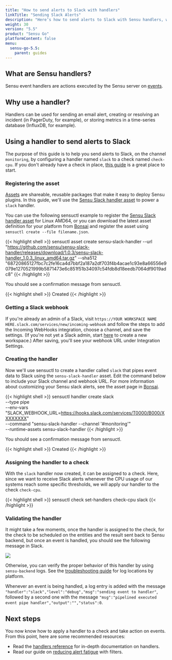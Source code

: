 ```yaml
---
title: "How to send alerts to Slack with handlers"
linkTitle: "Sending Slack Alerts"
description: "Here’s how to send alerts to Slack with Sensu handlers, which are actions executed by the Sensu server on events. Handlers can be sent to your technology of choice (in this case, Slack) to alert you of incidents and help you resolve them faster. Learn how."
weight: 30
version: "5.5"
product: "Sensu Go"
platformContent: false
menu: 
  sensu-go-5.5:
    parent: guides
---
```


## What are Sensu handlers?

Sensu event handlers are actions executed by the Sensu server on [events][1].

## Why use a handler?

Handlers can be used for sending an email alert, creating or resolving an incident
(in PagerDuty, for example), or storing metrics in a time-series
database (InfluxDB, for example).

## Using a handler to send alerts to Slack

The purpose of this guide is to help you send alerts to Slack, on the channel
`monitoring`, by configuring a handler named `slack` to a check named
`check-cpu`. If you don't already have a check in place, [this guide][2] is a
great place to start.

### Registering the asset

[Assets][13] are shareable, reusable packages that make it easy to deploy Sensu plugins.
In this guide, we'll use the [Sensu Slack handler asset][14] to power a `slack` handler.

You can use the following sensuctl example to register the [Sensu Slack handler asset][14] for Linux AMD64, or you can download the latest asset definition for your platform from [Bonsai][14] and register the asset using `sensuctl create --file filename.json`.

{{< highlight shell >}}
sensuctl asset create sensu-slack-handler --url "https://github.com/sensu/sensu-slack-handler/releases/download/1.0.3/sensu-slack-handler_1.0.3_linux_amd64.tar.gz" --sha512 "68720865127fbc7c2fe16ca4d7bbf2a187a2df703f4b4acae1c93e8a66556e9079e1270521999b5871473e6c851f51b34097c54fdb8d18eedb7064df9019adc8"
{{< /highlight >}}

You should see a confirmation message from sensuctl.

{{< highlight shell >}}
Created
{{< /highlight >}}

### Getting a Slack webhook

If you're already an admin of a Slack, visit `https://YOUR WORKSPACE NAME HERE.slack.com/services/new/incoming-webhook` and follow the steps to add the Incoming WebHooks integration, choose a channel, and save the settings.
(If you're not yet a Slack admin, start [here][12] to create a new workspace.)
After saving, you'll see your webhook URL under Integration Settings.

### Creating the handler

Now we'll use sensuctl to create a handler called `slack` that pipes event data to Slack using the `sensu-slack-handler` asset.
Edit the command below to include your Slack channel and webhook URL.
For more information about customizing your Sensu slack alerts, see the asset page in [Bonsai][14].

{{< highlight shell >}}
sensuctl handler create slack \
--type pipe \
--env-vars "SLACK_WEBHOOK_URL=https://hooks.slack.com/services/T0000/B000/XXXXXXXX" \
--command "sensu-slack-handler --channel '#monitoring'" \
--runtime-assets sensu-slack-handler
{{< /highlight >}}

You should see a confirmation message from sensuctl.

{{< highlight shell >}}
Created
{{< /highlight >}}

### Assigning the handler to a check

With the `slack` handler now created, it can be assigned to a check. Here, since
we want to receive Slack alerts whenever the CPU usage of our systems reach some
specific thresholds, we will apply our handler to the check `check-cpu`.

{{< highlight shell >}}
sensuctl check set-handlers check-cpu slack
{{< /highlight >}}

### Validating the handler

It might take a few moments, once the handler is assigned to the check, for the
check to be scheduled on the entities and the result sent back to Sensu backend,
but once an event is handled, you should see the following message in
Slack.

<div style="width:500px">
   <img class="html" src="/images/handler-slack.png"/>
</div>

Otherwise, you can verify the proper behavior of this handler by using
`sensu-backend` logs.
See the [troubleshooting guide][7] for log locations by platform.

Whenever an event is being handled, a log entry is added with the message
`"handler":"slack","level":"debug","msg":"sending event to handler"`, followed
by a second one with the message `"msg":"pipelined executed event pipe
handler","output":"","status":0`.

## Next steps

You now know how to apply a handler to a check and take action on events. From
this point, here are some recommended resources:

* Read the [handlers reference][8] for in-depth
  documentation on handlers. 
* Read our guide on [reducing alert fatigue][9] with filters.

[1]: ../../reference/events/
[2]: ../monitor-server-resources/
[3]: https://github.com/sensu/slack-handler
[4]: https://golang.org/doc/install
[5]: https://en.wikipedia.org/wiki/PATH_(variable)
[6]: https://api.slack.com/incoming-webhooks
[7]: ../troubleshooting
[8]: ../../reference/handlers
[9]: ../reduce-alert-fatigue/
[10]: https://rakyll.org/cross-compilation/
[11]: https://github.com/sensu/slack-handler/releases
[12]: https://slack.com/get-started#create
[13]: ../../reference/assets
[14]: https://bonsai.sensu.io/assets/sensu/sensu-slack-handler
[15]: ../../sensuctl/reference#creating-resources
[16]: ../../reference/filters#built-in-filters
